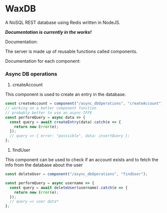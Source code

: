 # WaxDB

A NoSQL REST database using Redis written in NodeJS.

**_Documentation is currently in the works!_**

Documentation:

The server is made up of reusable functions called components.

Documentation for each component:

### Async DB operations

1. createAccount

This component is used to create an entry in the database.

```javascript
const createAccount = component("/async_dbOperations", "createAccount");
// working on a better component function
// probably better to use an async IFFE
const performQuery = async data => {
  const query = await createEntry(data).catch(e => {
    return new Error(e);
  });
  // query => { error: "posssible", data: insertQuery };
};
```

1. findUser

This component can be used to check if an account exists and
to fetch the info from the database about the user

```javascript
const deleteUser = component("/async_dbOperations", "findUser");

const performQuery = async username => {
  const query = await deleteUser(username).catch(e => {
    return new Error(e);
  });
  // query => user data*
};
```
